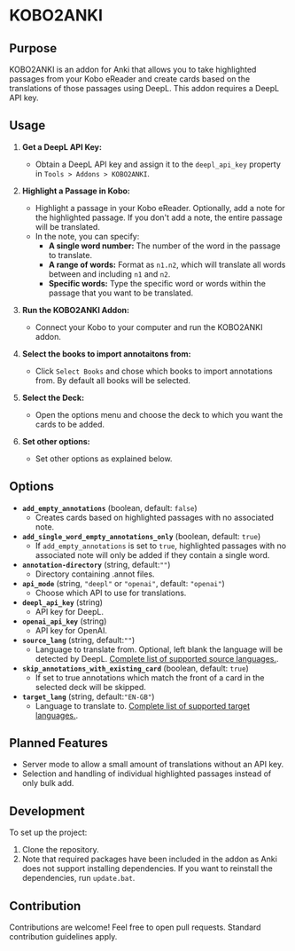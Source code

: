 # KOBO2ANKI

## Purpose

KOBO2ANKI is an addon for Anki that allows you to take highlighted passages from your Kobo eReader and create cards based on the translations of those passages using DeepL. This addon requires a DeepL API key.

## Usage

1. **Get a DeepL API Key:**

   - Obtain a DeepL API key and assign it to the `deepl_api_key` property in `Tools > Addons > KOBO2ANKI`.

2. **Highlight a Passage in Kobo:**

   - Highlight a passage in your Kobo eReader. Optionally, add a note for the highlighted passage. If you don't add a note, the entire passage will be translated.
   - In the note, you can specify:
     - **A single word number:** The number of the word in the passage to translate.
     - **A range of words:** Format as `n1.n2`, which will translate all words between and including `n1` and `n2`.
     - **Specific words:** Type the specific word or words within the passage that you want to be translated.

3. **Run the KOBO2ANKI Addon:**

   - Connect your Kobo to your computer and run the KOBO2ANKI addon.

4. **Select the books to import annotaitons from:**

   - Click `Select Books` and chose which books to import annotations from. By default all books will be selected.

5. **Select the Deck:**

   - Open the options menu and choose the deck to which you want the cards to be added.

6. **Set other options:**
   - Set other options as explained below.

## Options

- **`add_empty_annotations`** (boolean, default: `false`)
  - Creates cards based on highlighted passages with no associated note.
- **`add_single_word_empty_annotations_only`** (boolean, default: `true`)
  - If `add_empty_annotations` is set to `true`, highlighted passages with no associated note will only be added if they contain a single word.
- **`annotation-directory`** (string, default:`""`)
  - Directory containing .annot files.
- **`api_mode`** (string, `"deepl"` or `"openai"`, default: `"openai"`)
  - Choose which API to use for translations.
- **`deepl_api_key`** (string)
  - API key for DeepL.
- **`openai_api_key`** (string)
  - API key for OpenAI.
- **`source_lang`** (string, default:`""`)
  - Language to translate from. Optional, left blank the language will be detected by DeepL. [Complete list of supported source languages.](https://developers.deepl.com/docs/resources/supported-languages#source-languages).
- **`skip_annotations_with_existing_card`** (boolean, default: `true`)
  - If set to true annotations which match the front of a card in the selected deck will be skipped.
- **`target_lang`** (string, default:`"EN-GB"`)
  - Language to translate to. [Complete list of supported target languages.](https://developers.deepl.com/docs/resources/supported-languages#target-languages).

## Planned Features

- Server mode to allow a small amount of translations without an API key.
- Selection and handling of individual highlighted passages instead of only bulk add.

## Development

To set up the project:

1. Clone the repository.
2. Note that required packages have been included in the addon as Anki does not support installing dependencies. If you want to reinstall the dependencies, run `update.bat`.

## Contribution

Contributions are welcome! Feel free to open pull requests. Standard contribution guidelines apply.
